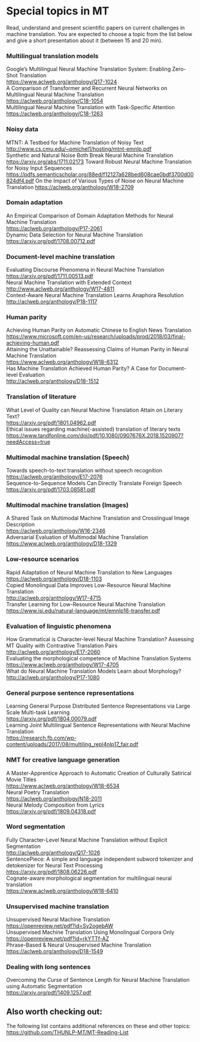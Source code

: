# Special topics in MT

Read, understand and present scientific papers on current challenges in machine
translation. You are expected to choose a topic from the list below and
give a short presentation about it (between 15 and 20 min).  

### Multilingual translation models  

Google’s Multilingual Neural Machine Translation System: Enabling Zero-Shot Translation  
<https://www.aclweb.org/anthology/Q17-1024>  
A Comparison of Transformer and Recurrent Neural Networks on Multilingual Neural Machine Translation  
<https://aclweb.org/anthology/C18-1054>  
Multilingual Neural Machine Translation with Task-Specific Attention  
<https://aclweb.org/anthology/C18-1263>  
	
### Noisy data 

MTNT: A Testbed for Machine Translation of Noisy Text  
<http://www.cs.cmu.edu/~pmichel1/hosting/mtnt-emnlp.pdf>  
Synthetic and Natural Noise Both Break Neural Machine Translation  
<https://arxiv.org/abs/1711.02173>
Toward Robust Neural Machine Translation for Noisy Input Sequences  
<https://pdfs.semanticscholar.org/88ed/f12127a628bed608cae0bdf3700d00824df4.pdf>
On the Impact of Various Types of Noise on Neural Machine Translation
<https://aclweb.org/anthology/W18-2709>

### Domain adaptation  

An Empirical Comparison of Domain Adaptation Methods for Neural Machine Translation  
<https://aclweb.org/anthology/P17-2061>  
Dynamic Data Selection for Neural Machine Translation  
<https://arxiv.org/pdf/1708.00712.pdf>  

### Document-level machine translation  

Evaluating Discourse Phenomena in Neural Machine Translation  
<https://arxiv.org/pdf/1711.00513.pdf>  
Neural Machine Translation with Extended Context  
<http://www.aclweb.org/anthology/W17-4811>  
Context-Aware Neural Machine Translation Learns Anaphora Resolution  
<http://aclweb.org/anthology/P18-1117>  

### Human parity  

Achieving Human Parity on Automatic Chinese to English News Translation  
<https://www.microsoft.com/en-us/research/uploads/prod/2018/03/final-achieving-human.pdf>  
Attaining the Unattainable? Reassessing Claims of Human Parity in Neural Machine Translation  
<https://www.aclweb.org/anthology/W18-6312>  
Has Machine Translation Achieved Human Parity? A Case for Document-level Evaluation  
<http://aclweb.org/anthology/D18-1512>  

### Translation of literature   

What Level of Quality can Neural Machine Translation Attain on Literary Text?  
<https://arxiv.org/pdf/1801.04962.pdf>  
Ethical issues regarding machine(-assisted) translation of literary texts  
<https://www.tandfonline.com/doi/pdf/10.1080/0907676X.2018.1520907?needAccess=true>  
 
### Multimodal machine translation (Speech)  

Towards speech-to-text translation without speech recognition  
<https://aclweb.org/anthology/E17-2076>  
Sequence-to-Sequence Models Can Directly Translate Foreign Speech  
<https://arxiv.org/pdf/1703.08581.pdf>  

### Multimodal machine translation (Images)  

A Shared Task on Multimodal Machine Translation and Crosslingual Image Description  
<https://aclweb.org/anthology/W16-2346>  
Adversarial Evaluation of Multimodal Machine Translation  
<https://www.aclweb.org/anthology/D18-1329>  

### Low-resource scenarios  

Rapid Adaptation of Neural Machine Translation to New Languages  
<https://aclweb.org/anthology/D18-1103>  
Copied Monolingual Data Improves Low-Resource Neural Machine Translation  
<http://aclweb.org/anthology/W17-4715>  
Transfer Learning for Low-Resource Neural Machine Translation  
<https://www.isi.edu/natural-language/mt/emnlp16-transfer.pdf>  

### Evaluation of linguistic phenomena 

How Grammatical is Character-level Neural Machine Translation? Assessing MT Quality with Contrastive Translation Pairs  
<http://aclweb.org/anthology/E17-2060>  
Evaluating the morphological competence of Machine Translation Systems  
<https://www.aclweb.org/anthology/W17-4705>  
What do Neural Machine Translation Models Learn about Morphology?  
<http://aclweb.org/anthology/P17-1080>  
 
### General purpose sentence representations  

Learning General Purpose Distributed Sentence Representations via Large Scale Multi-task Learning  
<https://arxiv.org/pdf/1804.00079.pdf>  
Learning Joint Multilingual Sentence Representations with Neural Machine Translation  
<https://research.fb.com/wp-content/uploads/2017/08/multiling_repl4nlp17_fair.pdf>  

### NMT for creative language generation  

A Master-Apprentice Approach to Automatic Creation of Culturally Satirical Movie Titles  
<https://www.aclweb.org/anthology/W18-6534>  
Neural Poetry Translation  
<https://aclweb.org/anthology/N18-2011>  
Neural Melody Composition from Lyrics  
<https://arxiv.org/pdf/1809.04318.pdf>  

### Word segmentation  

Fully Character-Level Neural Machine Translation without Explicit Segmentation  
<http://aclweb.org/anthology/Q17-1026>  
SentencePiece: A simple and language independent subword tokenizer and detokenizer for Neural Text Processing  
<https://arxiv.org/pdf/1808.06226.pdf>  
Cognate-aware morphological segmentation for multilingual neural translation  
<https://www.aclweb.org/anthology/W18-6410>  

### Unsupervised machine translation  

Unsupervised Neural Machine Translation  
<https://openreview.net/pdf?id=Sy2ogebAW>  
Unsupervised Machine Translation Using Monolingual Corpora Only  
<https://openreview.net/pdf?id=rkYTTf-AZ>  
Phrase-Based & Neural Unsupervised Machine Translation  
<https://aclweb.org/anthology/D18-1549>  

### Dealing with long sentences  

Overcoming the Curse of Sentence Length for Neural Machine Translation using Automatic Segmentation  
<https://arxiv.org/pdf/1409.1257.pdf>  

## Also worth checking out:

The following list contains additional references on these and other topics:  
<https://github.com/THUNLP-MT/MT-Reading-List>  
 







